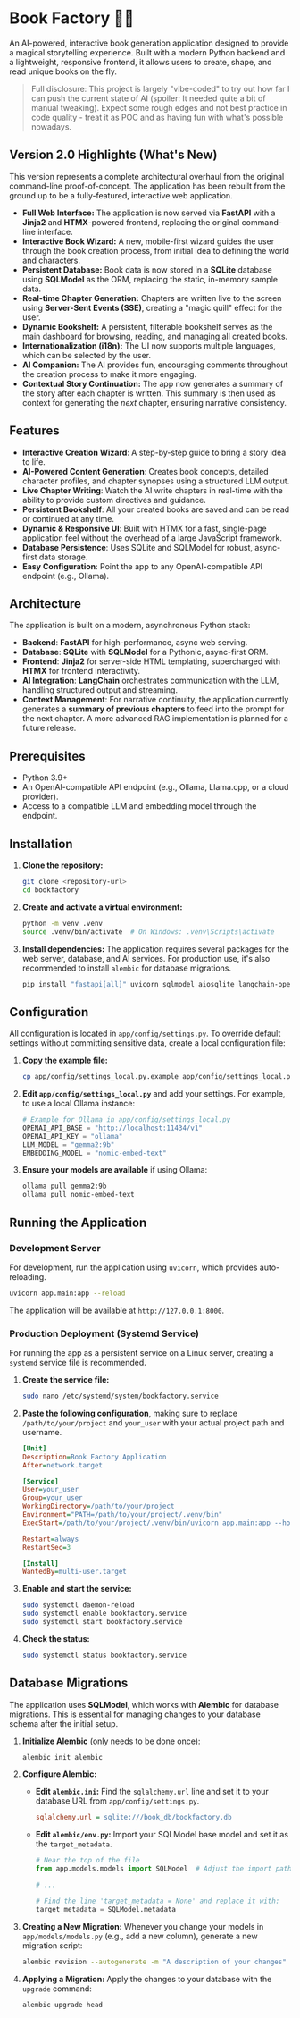 # Book Factory 📖✨

An AI-powered, interactive book generation application designed to provide a magical storytelling experience. Built with a modern Python backend and a lightweight, responsive frontend, it allows users to create, shape, and read unique books on the fly.

> Full disclosure: This project is largely "vibe-coded" to try out how far I can push the current state of AI (spoiler: It needed quite a bit of manual tweaking). Expect some rough edges and not best practice in code quality - treat it as POC and as having fun with what's possible nowadays.

## Version 2.0 Highlights (What's New)

This version represents a complete architectural overhaul from the original command-line proof-of-concept. The application has been rebuilt from the ground up to be a fully-featured, interactive web application.

*   **Full Web Interface:** The application is now served via **FastAPI** with a **Jinja2** and **HTMX**-powered frontend, replacing the original command-line interface.
*   **Interactive Book Wizard:** A new, mobile-first wizard guides the user through the book creation process, from initial idea to defining the world and characters.
*   **Persistent Database:** Book data is now stored in a **SQLite** database using **SQLModel** as the ORM, replacing the static, in-memory sample data.
*   **Real-time Chapter Generation:** Chapters are written live to the screen using **Server-Sent Events (SSE)**, creating a "magic quill" effect for the user.
*   **Dynamic Bookshelf:** A persistent, filterable bookshelf serves as the main dashboard for browsing, reading, and managing all created books.
*   **Internationalization (i18n):** The UI now supports multiple languages, which can be selected by the user.
*   **AI Companion:** The AI provides fun, encouraging comments throughout the creation process to make it more engaging.
*   **Contextual Story Continuation:** The app now generates a summary of the story after each chapter is written. This summary is then used as context for generating the *next* chapter, ensuring narrative consistency.

## Features

-   **Interactive Creation Wizard**: A step-by-step guide to bring a story idea to life.
-   **AI-Powered Content Generation**: Creates book concepts, detailed character profiles, and chapter synopses using a structured LLM output.
-   **Live Chapter Writing**: Watch the AI write chapters in real-time with the ability to provide custom directives and guidance.
-   **Persistent Bookshelf**: All your created books are saved and can be read or continued at any time.
-   **Dynamic & Responsive UI**: Built with HTMX for a fast, single-page application feel without the overhead of a large JavaScript framework.
-   **Database Persistence**: Uses SQLite and SQLModel for robust, async-first data storage.
-   **Easy Configuration**: Point the app to any OpenAI-compatible API endpoint (e.g., Ollama).

## Architecture

The application is built on a modern, asynchronous Python stack:

-   **Backend**: **FastAPI** for high-performance, async web serving.
-   **Database**: **SQLite** with **SQLModel** for a Pythonic, async-first ORM.
-   **Frontend**: **Jinja2** for server-side HTML templating, supercharged with **HTMX** for frontend interactivity.
-   **AI Integration**: **LangChain** orchestrates communication with the LLM, handling structured output and streaming.
-   **Context Management**: For narrative continuity, the application currently generates a **summary of previous chapters** to feed into the prompt for the next chapter. A more advanced RAG implementation is planned for a future release.

## Prerequisites

-   Python 3.9+
-   An OpenAI-compatible API endpoint (e.g., Ollama, Llama.cpp, or a cloud provider).
-   Access to a compatible LLM and embedding model through the endpoint.

## Installation

1.  **Clone the repository:**
    ```bash
    git clone <repository-url>
    cd bookfactory
    ```

2.  **Create and activate a virtual environment:**
    ```bash
    python -m venv .venv
    source .venv/bin/activate  # On Windows: .venv\Scripts\activate
    ```

3.  **Install dependencies:**
    The application requires several packages for the web server, database, and AI services. For production use, it's also recommended to install `alembic` for database migrations.
    ```bash
    pip install "fastapi[all]" uvicorn sqlmodel aiosqlite langchain-openai langchain-core langchain-chroma alembic
    ```

## Configuration

All configuration is located in `app/config/settings.py`. To override default settings without committing sensitive data, create a local configuration file:

1.  **Copy the example file:**
    ```bash
    cp app/config/settings_local.py.example app/config/settings_local.py
    ```

2.  **Edit `app/config/settings_local.py`** and add your settings. For example, to use a local Ollama instance:
    ```python
    # Example for Ollama in app/config/settings_local.py
    OPENAI_API_BASE = "http://localhost:11434/v1"
    OPENAI_API_KEY = "ollama"
    LLM_MODEL = "gemma2:9b"
    EMBEDDING_MODEL = "nomic-embed-text"
    ```

3.  **Ensure your models are available** if using Ollama:
    ```bash
    ollama pull gemma2:9b
    ollama pull nomic-embed-text
    ```

## Running the Application

### Development Server

For development, run the application using `uvicorn`, which provides auto-reloading.

```bash
uvicorn app.main:app --reload
```

The application will be available at `http://127.0.0.1:8000`.

### Production Deployment (Systemd Service)

For running the app as a persistent service on a Linux server, creating a `systemd` service file is recommended.

1.  **Create the service file:**
    ```bash
    sudo nano /etc/systemd/system/bookfactory.service
    ```

2.  **Paste the following configuration**, making sure to replace `/path/to/your/project` and `your_user` with your actual project path and username.

    ```ini
    [Unit]
    Description=Book Factory Application
    After=network.target

    [Service]
    User=your_user
    Group=your_user
    WorkingDirectory=/path/to/your/project
    Environment="PATH=/path/to/your/project/.venv/bin"
    ExecStart=/path/to/your/project/.venv/bin/uvicorn app.main:app --host 0.0.0.0 --port 8000

    Restart=always
    RestartSec=3

    [Install]
    WantedBy=multi-user.target
    ```

3.  **Enable and start the service:**
    ```bash
    sudo systemctl daemon-reload
    sudo systemctl enable bookfactory.service
    sudo systemctl start bookfactory.service
    ```

4.  **Check the status:**
    ```bash
    sudo systemctl status bookfactory.service
    ```

## Database Migrations

The application uses **SQLModel**, which works with **Alembic** for database migrations. This is essential for managing changes to your database schema after the initial setup.

1.  **Initialize Alembic** (only needs to be done once):
    ```bash
    alembic init alembic
    ```

2.  **Configure Alembic:**
    *   **Edit `alembic.ini`:** Find the `sqlalchemy.url` line and set it to your database URL from `app/config/settings.py`.
        ```ini
        sqlalchemy.url = sqlite:///book_db/bookfactory.db
        ```
    *   **Edit `alembic/env.py`:** Import your SQLModel base model and set it as the `target_metadata`.
        ```python
        # Near the top of the file
        from app.models.models import SQLModel  # Adjust the import path if needed

        # ...

        # Find the line 'target_metadata = None' and replace it with:
        target_metadata = SQLModel.metadata
        ```

3.  **Creating a New Migration:**
    Whenever you change your models in `app/models/models.py` (e.g., add a new column), generate a new migration script:
    ```bash
    alembic revision --autogenerate -m "A description of your changes"
    ```

4.  **Applying a Migration:**
    Apply the changes to your database with the `upgrade` command:
    ```bash
    alembic upgrade head
    ```
